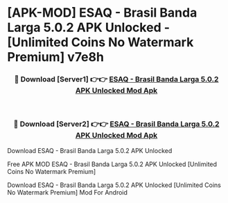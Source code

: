 # [APK-MOD] ESAQ - Brasil Banda Larga 5.0.2 APK Unlocked - [Unlimited Coins No Watermark Premium] v7e8h



<div align="center">
<h3>🔴 Download [Server1] 👉👉 <a href="https://momento.my/?title=ESAQ_-_Brasil_Banda_Larga_5.0.2_APK_Unlocked">ESAQ - Brasil Banda Larga 5.0.2 APK Unlocked Mod Apk</a></h3><br>

<h3>🔴 Download [Server2] 👉👉 <a href="https://momento.my/?title=ESAQ_-_Brasil_Banda_Larga_5.0.2_APK_Unlocked">ESAQ - Brasil Banda Larga 5.0.2 APK Unlocked Mod Apk</a></h3>
</div>



Download ESAQ - Brasil Banda Larga 5.0.2 APK Unlocked 

Free APK MOD ESAQ - Brasil Banda Larga 5.0.2 APK Unlocked [Unlimited Coins No Watermark Premium]

Download ESAQ - Brasil Banda Larga 5.0.2 APK Unlocked [Unlimited Coins No Watermark Premium] Mod For Android
